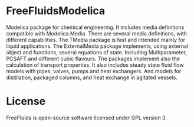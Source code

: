 # FreeFluidsModelica
Modelica package for chemical engineering. It includes media definitions compatible with Modelica.Media.
There are several media definitions, with different capabilities. The TMedia package is fast and intended mainly for liquid applications.
The ExternalMedia package implements, using external object and functions, several equations of state. Including Multiparameter, PCSAFT and different cubic flavours.
The packages implement also the calculation of transport properties.
It also includes steady state fluid flow models with pipes, valves, pumps and heat exchangers. And models for distillation, packaged columns, and heat exchange in agitated vessels.
# License
FreeFluids is open-source software licensed under GPL version 3.
